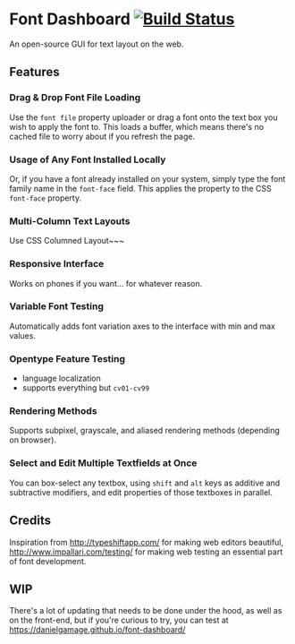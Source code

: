 # Font Dashboard [![Build Status](https://travis-ci.org/danielgamage/font-dashboard.svg?branch=master)](https://travis-ci.org/danielgamage/font-dashboard)
An open-source GUI for text layout on the web.

## Features

### Drag & Drop Font File Loading
Use the `font file` property uploader or drag a font onto the text box you wish to apply the font to. This loads a buffer, which means there's no cached file to worry about if you refresh the page.

### Usage of Any Font Installed Locally
Or, if you have a font already installed on your system, simply type the font family name in the `font-face` field. This applies the property to the CSS `font-face` property.

### Multi-Column Text Layouts
Use CSS Columned Layout~~~

### Responsive Interface
Works on phones if you want... for whatever reason.

### Variable Font Testing
Automatically adds font variation axes to the interface with min and max values.

### Opentype Feature Testing
  - language localization
  - supports everything but `cv01-cv99`

### Rendering Methods
Supports subpixel, grayscale, and aliased rendering methods (depending on browser).

### Select and Edit Multiple Textfields at Once
You can box-select any textbox, using `shift` and `alt` keys as additive and subtractive modifiers, and edit properties of those textboxes in parallel.

## Credits

Inspiration from
http://typeshiftapp.com/ for making web editors beautiful,
http://www.impallari.com/testing/ for making web testing an essential part of font development.

## WIP
There's a lot of updating that needs to be done under the hood, as well as on the front-end, but if you're curious to try, you can test at https://danielgamage.github.io/font-dashboard/
